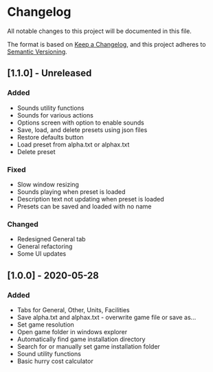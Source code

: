 # Changelog
All notable changes to this project will be documented in this file.

The format is based on [Keep a Changelog](https://keepachangelog.com/en/1.0.0/),
and this project adheres to [Semantic Versioning](https://semver.org/spec/v2.0.0.html).

## [1.1.0] - **Unreleased**
### Added
- Sounds utility functions
- Sounds for various actions
- Options screen with option to enable sounds
- Save, load, and delete presets using json files
- Restore defaults button
- Load preset from alpha.txt or alphax.txt
- Delete preset
### Fixed
- Slow window resizing
- Sounds playing when preset is loaded
- Description text not updating when preset is loaded
- Presets can be saved and loaded with no name
### Changed
- Redesigned General tab
- General refactoring
- Some UI updates

## [1.0.0] - 2020-05-28
### Added
- Tabs for General, Other, Units, Facilities
- Save alpha.txt and alphax.txt - overwrite game file or save as...
- Set game resolution
- Open game folder in windows explorer
- Automatically find game installation directory
- Search for or manually set game installation folder
- Sound utility functions
- Basic hurry cost calculator

